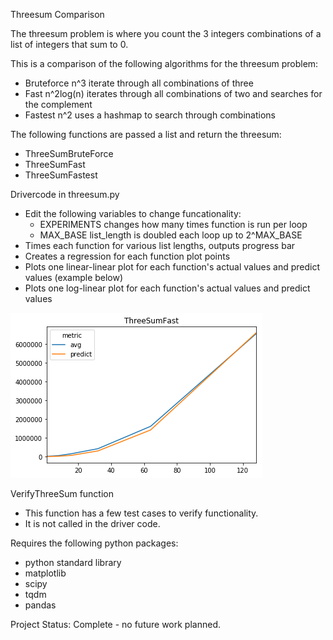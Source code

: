 Threesum Comparison


The threesum problem is where you count the 3 integers combinations
	of a list of integers that sum to 0.

	
This is a comparison of the following algorithms for the threesum problem:
* Bruteforce	n^3 iterate through all combinations of three
* Fast			n^2log(n) iterates through all combinations of two and 
					searches for the complement
* Fastest		n^2 uses a hashmap to search through combinations


The following functions are passed a list and return the threesum:
* ThreeSumBruteForce
* ThreeSumFast
* ThreeSumFastest


Drivercode in threesum.py
* Edit the following variables to change funcationality:
	* EXPERIMENTS	changes how many times function is run per loop
	* MAX_BASE		list_length is doubled each loop up to 2^MAX_BASE
* Times each function for various list lengths, outputs progress bar
* Creates a regression for each function plot points
* Plots one linear-linear plot for each function's actual values and 
	predict values (example below)
* Plots one log-linear plot for each function's actual values and 
	predict values


![](ThreeSumFastExamplePlot.png)


VerifyThreeSum function
* This function has a few test cases to verify functionality.
* It is not called in the driver code.


Requires the following python packages:
* python standard library
* matplotlib
* scipy
* tqdm
* pandas


Project Status: Complete - no future work planned.